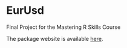 # EurUsd
Final Project for the Mastering R Skills Course

The package website is available [here](https://anb133.github.io/EurUsd/).
